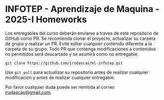 # INFOTEP - Aprendizaje de Maquina - 2025-I Homeworks

Los entregables del curso deberán enviarse a traves de este repositorio de GitHub como PR. Se recomienda clonar el proyecto, actualizar su carpeta de grupo y realizar un PR. Evite editar cualquier contenido diferente a la carpeta de su grupo. Todo PR que contenga modificaciones a contenidos no permitidos será descartado y se asumirá como no entregable.

```
git clone https://github.com/jrudascas/ml-infotep.git
```

Use `git pull` para actualizar su repositorio antes de realizar cualquier modificación y antes de realizar cualquier entregable.

Por favor cualquier duda puede ser remitida al correo [jrudascas@gmail.com](jrudascas@gmail.com).
